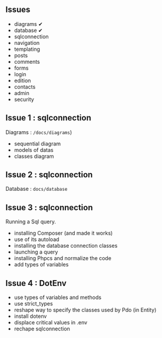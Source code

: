 
## Issues

- diagrams ✔
- database ✔
- sqlconnection
- navigation
- templating
- posts
- comments
- forms
- login
- edition
- contacts
- admin
- security


## Issue 1 : sqlconnection

Diagrams : `/docs/diagrams`)

- sequential diagram
- models of datas
- classes diagram

## Issue 2 : sqlconnection

Database : `docs/database`

## Issue 3 : sqlconnection

Running a Sql query.

- installing Composer (and made it works)
- use of its autoload
- installing the database connection classes
- launching a query
- installing Phpcs and normalize the code
- add types of variables

## Issue 4 : DotEnv

- use types of variables and methods
- use strict_types
- reshape way to specify the classes used by Pdo (in Entity)
- install dotenv
- displace critical values in .env
- rechape sqlconnection

